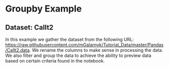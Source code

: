 # Groupby Example
## Dataset: CalIt2

In this example we gather the dataset from the following URL: https://raw.githubusercontent.com/mGalarnyk/Tutorial_Data/master/Pandas/CalIt2.data. We rename the columns to make sense in processing the data. We also filter and group the data to achieve the ability to preview data based on certain criteria found in the notebook.
